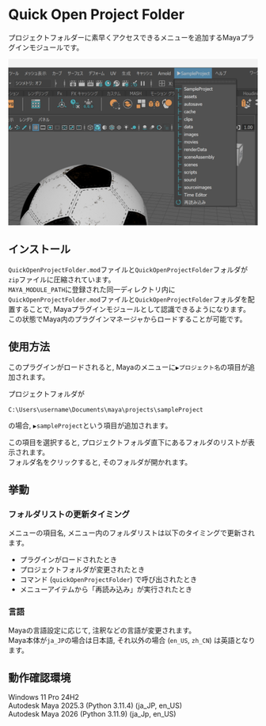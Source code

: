 # Quick Open Project Folder
プロジェクトフォルダーに素早くアクセスできるメニューを追加するMayaプラグインモジュールです。  

![](/README_resource/screenshot.png)
## インストール
`QuickOpenProjectFolder.mod`ファイルと`QuickOpenProjectFolder`フォルダが`zip`ファイルに圧縮されています。  
`MAYA_MODULE_PATH`に登録された同一ディレクトリ内に`QuickOpenProjectFolder.mod`ファイルと`QuickOpenProjectFolder`フォルダを配置することで, Mayaプラグインモジュールとして認識できるようになります。  
この状態でMaya内のプラグインマネージャからロードすることが可能です。
## 使用方法
このプラグインがロードされると, Mayaのメニューに`▶プロジェクト名`の項目が追加されます。  

プロジェクトフォルダが  
```
C:\Users\username\Documents\maya\projects\sampleProject
```
の場合, `▶sampleProject`という項目が追加されます。  

この項目を選択すると, プロジェクトフォルダ直下にあるフォルダのリストが表示されます。  
フォルダ名をクリックすると, そのフォルダが開かれます。
## 挙動
### フォルダリストの更新タイミング
メニューの項目名, メニュー内のフォルダリストは以下のタイミングで更新されます。
- プラグインがロードされたとき
- プロジェクトフォルダが変更されたとき
- コマンド (`quickOpenProjectFolder`) で呼び出されたとき
- メニューアイテムから「再読み込み」が実行されたとき  
### 言語
Mayaの言語設定に応じて, 注釈などの言語が変更されます。  
Maya本体が`ja_JP`の場合は日本語, それ以外の場合 (`en_US`, `zh_CN`) は英語となります。
## 動作確認環境
Windows 11 Pro 24H2  
Autodesk Maya 2025.3 (Python 3.11.4) (ja_JP, en_US)  
Autodesk Maya 2026 (Python 3.11.9) (ja_Jp, en_US)